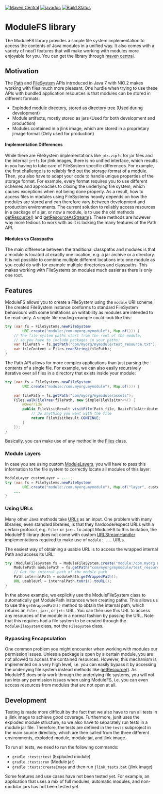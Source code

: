 [![Maven Central](https://maven-badges.herokuapp.com/maven-central/io.xpipe/modulefs/badge.svg)](https://maven-badges.herokuapp.com/maven-central/io.xpipe/modulefs)
[![javadoc](https://javadoc.io/badge2/io.xpipe/modulefs/javadoc.svg)](https://javadoc.io/doc/io.xpipe/modulefs)
[![Build Status](https://github.com/xpipe-io/modulefs/actions/workflows/publish.yml/badge.svg)](https://github.com/xpipe-io/modulefs/actions/workflows/publish.yml)

# ModuleFS library

The ModuleFS library provides a simple file system implementation to access the contents of Java modules in a unified way.
It also comes with a variety of neat1 features that will make working with modules more enjoyable for you.
You can get the library through [maven central](https://search.maven.org/artifact/io.xpipe/modulefs).


## Motivation

The [Path](https://docs.oracle.com/en/java/javase/17/docs/api/java.base/java/nio/file/Path.html) and
[FileSystem](https://docs.oracle.com/en/java/javase/17/docs/api/java.base/java/nio/file/FileSystem.html) APIs
introduced in Java 7 with NIO.2 makes working with files much more pleasant.
One hurdle when trying to use these APIs with bundled application resources is that modules can be stored in different formats:
- Exploded module directory, stored as directory tree (Used during development)
- Module artifacts, mostly stored as jars (Used for both development and production)
- Modules contained in a jlink image, which are stored in a proprietary jimage format (Only used for production)

#### Implementation Differences

While there are FileSystem implementations like `jdk.zipfs` for jar files and the internal `jrtfs` for jlink images,
there is no unified interface, which results in you having to take care of FileSystem specific differences.
For example, the first challenge is to reliably find out the storage format of a module.
Then, you also have to adapt your code to handle unique properties of the storage format.
For example, every format requires you to use different schemes and approaches to closing the underlying file
system, which causes exceptions when not being done properly.
As a result, how to access files in modules using FileSystems heavily depends on how the modules are stored
and can therefore vary between development and production environments.
The current solution to reliably access resources in a package of a jar, or now a module, is to use the old methods
[getResource()](https://docs.oracle.com/en/java/javase/17/docs/api/java.base/java/lang/Class.html#getResource(java.lang.String)) and
[getResourceAsStream()](https://docs.oracle.com/en/java/javase/17/docs/api/java.base/java/lang/Class.html#getResourceAsStream(java.lang.String)).
These methods are however way more tedious to work with as it is lacking the many features of the Path API.

#### Modules vs Classpaths

The main difference between the traditional classpaths and
modules is that a module is located at exactly one location, e.g. a jar archive or a directory.
It is not possible to combine multiple different locations into
one module as you could do with for example multiple directories and classpaths.
This makes working with FileSystems on modules much easier as there is only one root.


## Features

ModuleFS allows you to create a FileSystem using the `module` URI scheme.
The created FileSystem instance conforms to standard FileSystem behaviours
with some limitations on writability as modules are intended to be read-only.
A simple file reading example could look like this:

````java
try (var fs = FileSystems.newFileSystem(
        URI.create("module:/com.myorg.mymodule"), Map.of())) {
    // The file system paths start from the root of the module,
    // so you have to include packages in your paths!
    var filePath = fs.getPath("com/myorg/mymodule/test_resource.txt");
    var fileContent = Files.readString(filePath);
}
````

The Path API allows for more complex applications than just parsing the contents of a single file.
For example, we can also easily recursively iterative over all files in a directory that exists inside your module:

````java
try (var fs = FileSystems.newFileSystem(
        URI.create("module:/com.myorg.mymodule"), Map.of())) {
    
    var filePath = fs.getPath("com/myorg/mymodule/assets");
    Files.walkFileTree(filePath, new SimpleFileVisitor<>() {
        @Override
        public FileVisitResult visitFile(Path file, BasicFileAttributes attrs) throws IOException {
            // Do anything you want with the file
            return FileVisitResult.CONTINUE;
        }
    });
}
````

Basically, you can make use of any method in the
[Files](https://docs.oracle.com/en/java/javase/17/docs/api/java.base/java/nio/file/Files.html) class.


### Module Layers

In case you are using custom [ModuleLayers](https://docs.oracle.com/en/java/javase/17/docs/api/java.base/java/lang/ModuleLayer.html),
you will have to pass this information to the file system to correctly locate all modules of this layer:

````java
ModuleLayer customLayer = ... ;
try (var fs = FileSystems.newFileSystem(
        URI.create("module:/com.myorg.mymodule"), Map.of("layer", customLayer))) {
    ...
}
````

### Using URLs

Many other Java methods take [URLs](https://docs.oracle.com/en/java/javase/17/docs/api/java.base/java/net/URL.html) as an input.
One problem with many libraries, even standard libraries, is that they hardcode/expect
URLs with a certain protocol, e.g. `file:` or `jar:`.
To adapt ModuleFS to this limitation, the ModuleFS library does not come with custom
[URLStreamHandler](https://docs.oracle.com/en/java/javase/17/docs/api/java.base/java/net/URLStreamHandler.html)
implementations required to make use of `module: ...` URLs.

The easiest way of obtaining a usable URL is to access the wrapped internal Path and access its URL:

````java
try (ModuleFileSystem fs = ModuleFileSystem.create("module:/com.myorg.mymodule")) {
    ModulePath modulePath = fs.getPath("com/myorg/mymodule/test_resource.txt");
    // Get the internal path of the module path
    Path internalPath = modulePath.getWrappedPath();
    URL usableUrl = internalPath.toUri().toURL();
}
````

In the above example, we explicitly use the ModuleFileSystem class to automatically get ModulePath instances when creating paths.
This allows us to use the `getWrappedPath()` method to obtain the internal path, which returns an `file:`, `jar:`, or `jrt:` URL.
You can then use this URL to access any resources of the module in a normal fashion by passing the URL.
Note that this requires had a file system to be created through the `ModuleFileSystem` class, not the `FileSystem` class.

### Bypassing Encapsulation

One common problem you might encounter when working with modules our permission issues.
Unless a package is open by a certain module, you are not allowed to access the contained resources.
However, this mechanism is implemented on a very high level,
i.e. you can easily bypass it by accessing the underlying file system instead methods like
[getResource()](https://docs.oracle.com/en/java/javase/17/docs/api/java.base/java/lang/Class.html#getResource(java.lang.String)).
As ModuleFS does only work through the underlying file systems,
you will not run into any permission issues when using ModuleFS, i.e.
you can even access resources from modules that are not open at all.



## Development

Testing is made more difficult by the fact that we also have to run all tests in a jlink image to achieve good coverage.
Furthermore, junit uses the exploded module structure, so we also have to separately run tests in a module jar file.
Therefore, the tests are defined in the `tests` subproject in the main source directory, which are then called from
the three different environments, exploded module, module jar, and jlink image.

To run all tests, we need to run the following commands:
- `gradle :tests:test` (Exploded module)
- `gradle :tests:run` (Module jar)
- `gradle :tests:createImage` and then run `jlink_tests.bat` (jlink image)

Some features and use cases have not been tested yet.
For example, an application that uses a mix of full modules,
automatic modules, and non-modular jars has not been tested yet.
